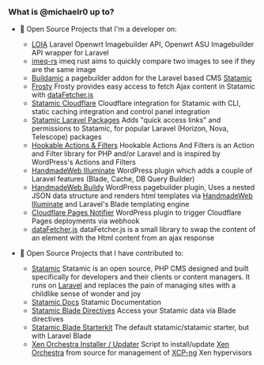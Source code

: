 ### What is @michaelr0 up to?

- 🔭 Open Source Projects that I'm a developer on:
  - [LOIA](https://github.com/michaelr0/laravel-openwrt-imagebuilder-api) Laravel Openwrt Imagebuilder API, Openwrt ASU Imagebuilder API wrapper for Laravel
  - [imeq-rs](https://github.com/michaelr0/imeq-rs) imeq rust aims to quickly compare two images to see if they are the same image 
  - [Buildamic](https://github.com/HandmadeWeb/buildamic) a pagebuilder addon for the Laravel based CMS [Statamic](https://statamic.com/)  
  - [Frosty](https://github.com/HandmadeWeb/frosty) Frosty provides easy access to fetch Ajax content in Statamic with [dataFetcher.js](https://github.com/HandmadeWeb/datafetcher.js)  
  - [Statamic Cloudflare](https://github.com/HandmadeWeb/statamic-cloudflare) Cloudflare integration for Statamic with CLI, static caching integration and control panel integration
  - [Statamic Laravel Packages](https://github.com/HandmadeWeb/statamic-laravel-packages) Adds "quick access links" and permissions to Statamic, for popular Laravel (Horizon, Nova, Telescope) packages
  - [Hookable Actions & Filters](https://github.com/HandmadeWeb/hookable-actions-filters) Hookable Actions And Filters is an Action and Filter library for PHP and/or Laravel and is inspired by WordPress's Actions and Filters
  - [HandmadeWeb Illuminate](https://github.com/HandmadeWeb/handmadeweb-illuminate) WordPress plugin which adds a couple of Laravel features (Blade, Cache, DB Query Builder)
  - [HandmadeWeb Buildy](https://github.com/HandmadeWeb/handmadeweb-buildy) WordPress pagebuilder plugin, Uses a nested JSON data structure and renders html templates via [HandmadeWeb Illuminate](https://github.com/HandmadeWeb/handmadeweb-illuminate) and Laravel's Blade templating engine
  - [Cloudflare Pages Notifier](https://github.com/HandmadeWeb/HandmadeWeb-CF-Pages-Notifier) WordPress plugin to trigger Cloudflare Pages deployments via webhook
  - [dataFetcher.js](https://github.com/HandmadeWeb/datafetcher.js) dataFetcher.js is a small library to swap the content of an element with the Html content from an ajax response

- 👯 Open Source Projects that I have contributed to:
  - [Statamic](https://github.com/statamic/cms) Statamic is an open source, PHP CMS designed and built specifically for developers and their clients or content managers. It runs on [Laravel](https://laravel.com/) and replaces the pain of managing sites with a childlike sense of wonder and joy
  - [Statamic Docs](https://github.com/statamic/docs) Statamic Documentation
  - [Statamic Blade Directives](https://github.com/edalzell/statamic-blade) Access your Statamic data via Blade directives
  - [Statamic Blade Starterkit](https://github.com/spatie/statamic-blade-starter-kit) The default statamic/statamic starter, but with Laravel Blade
  - [Xen Orchestra Installer / Updater](https://github.com/ronivay/XenOrchestraInstallerUpdater) Script to install/update [Xen Orchestra](https://xen-orchestra.com/) from source for management of [XCP-ng](https://xcp-ng.org/) Xen hypervisors
